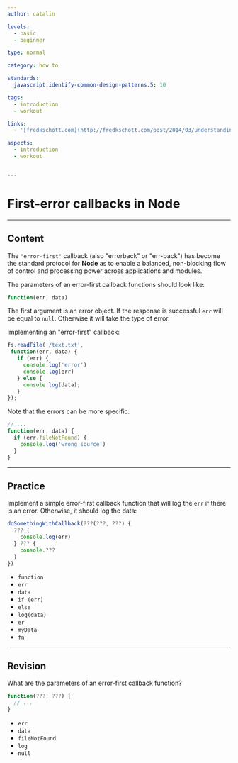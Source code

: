 ```yaml
---
author: catalin

levels:
  - basic
  - beginner

type: normal

category: how to

standards:
  javascript.identify-common-design-patterns.5: 10

tags:
  - introduction
  - workout

links:
  - '[fredkschott.com](http://fredkschott.com/post/2014/03/understanding-error-first-callbacks-in-node-js/){website}'

aspects:
  - introduction
  - workout


---
```

# First-error callbacks in **Node**

---
## Content

The `"error-first"` callback (also "errorback" or "err-back") has become the standard protocol for **Node** as to enable a balanced, non-blocking flow of control and processing power across applications and modules.

The parameters of an error-first callback functions should look like:

```javascript
function(err, data)
```

The first argument is an error object. If the response is successful `err` will be equal to `null`. Otherwise it will take the type of error.

Implementing an "error-first" callback:

```javascript
fs.readFile('/text.txt',
 function(err, data) {
   if (err) {
     console.log('error')
     console.log(err)
   } else {
     console.log(data);
   }
});
```

Note that the errors can be more specific:

```javascript
// ...
function(err, data) {
  if (err.fileNotFound) {
    console.log('wrong source')
  }
}

```

---
## Practice

Implement a simple error-first callback function that will log the `err` if there is an error. Otherwise, it should log the data:

```javascript
doSomethingWithCallback(???(???, ???) {
  ??? {
    console.log(err)
  } ??? {
    console.???
  }
})
```

* `function`
* `err`
* `data`
* `if (err)`
* `else`
* `log(data)`
* `er`
* `myData`
* `fn`

---
## Revision

What are the parameters of an error-first callback function?

```javascript
function(???, ???) {
  // ...
}
```

* `err`
* `data`
* `fileNotFound`
* `log`
* `null`
 
